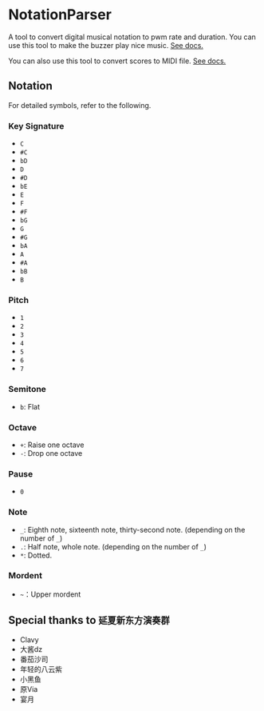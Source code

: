 # NotationParser

A tool to convert digital musical notation to pwm rate and duration. You can use this tool to make the buzzer play nice music. [See docs.](docs/NotationParser.md)

You can also use this tool to convert scores to MIDI file. [See docs.](docs/MidiGenerator.md)

## Notation

For detailed symbols, refer to the following.

### Key Signature

* `C`
* `#C`
* `bD`
* `D`
* `#D`
* `bE`
* `E`
* `F`
* `#F`
* `bG`
* `G`
* `#G`
* `bA`
* `A`
* `#A`
* `bB`
* `B`

### Pitch

* `1`
* `2`
* `3`
* `4`
* `5`
* `6`
* `7`

### Semitone

* `b`: Flat

### Octave

* `+`: Raise one octave
* `-`: Drop one octave

### Pause

* `0`

### Note

* `_`: Eighth note, sixteenth note, thirty-second note. (depending on the number of `_`)
* `.`: Half note, whole note. (depending on the number of `_`)
* `*`: Dotted.

### Mordent

* `~`：Upper mordent

## Special thanks to `延夏新东方演奏群`

* Clavy
* 大酱dz
* 番茄沙司
* 年轻的八云紫
* 小黑鱼
* 原Via
* 宴月